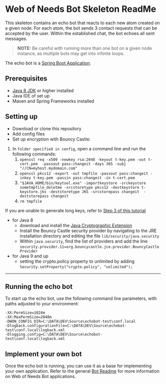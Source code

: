 # Web of Needs Bot Skeleton ReadMe

This skeleton contains an echo bot that reacts to each new atom created on a given node. For each atom, the bot sends 3 contact requests that can be accepted by the user. Within the established chat, the bot echoes all sent messages. 

> **NOTE:** Be careful with running more than one bot on a given node instance, as multiple bots may get into infinite loops.

The echo bot is a [Spring Boot Application](https://docs.spring.io/spring-boot/docs/current/reference/html/using-boot-running-your-application.html).

## Prerequisites

- [Java 8 JDK](https://www.oracle.com/technetwork/java/javase/downloads/jdk8-downloads-2133151.html) or higher installed 
- Java IDE of set up
- Maven and Spring Frameworks installed

## Setting up

- Download or clone this repository
- Add config files
- Set up encryption with Bouncy Castle:

1. In `folder specified in config`, open a command line and run the following commands:
    1. `openssl req -x509 -newkey rsa:2048 -keyout t-key.pem -out t-cert.pem  -passout pass:changeit -days 365 -subj "//CN=myhost.mydomain.com"`
    1. `openssl pkcs12 -export -out tmpfile -passout pass:changeit -inkey t-key.pem -passin pass:changeit -in t-cert.pem`
    1. `"$JAVA_HOME/bin/keytool.exe" -importkeystore -srckeystore sometmpfile_deletme -srcstoretype pkcs12 -destkeystore t-keystore.jks -deststoretype JKS -srcstorepass changeit  -deststorepass changeit`
    1. `rm tmpfile`

If you are unable to generate long keys, refer to [Step 3 of this tutorial](https://www.baeldung.com/java-bouncy-castle)

- for Java 8
    - download and install the [Java Cryptographic Extension](https://www.oracle.com/technetwork/java/javase/downloads/jce8-download-2133166.html)
    - Install the Bouncy Castle security provider by navigating to the JRE installation directory and editing the file `lib/security/java.security`
    - Within `java.security`, find the list of providers and add the line `security.provider.11=org.bouncycastle.jce.provider.BouncyCastleProvider`
- for Java 9 and up
    - setting the crypto.policy property to unlimited by adding `Security.setProperty("crypto.policy", "unlimited");`

---

## Running the echo bot

To start up the echo bot, use the following command line parameters, with paths adjusted to your environment:
```
-XX:PermSize=1024m
-XX:MaxPermSize=2048m
-DWON_CONFIG_DIR=C:\DATA\DEV\Source\echobot-test\conf.local
-Dlogback.configurationFile=C:\DATA\DEV\Source\echobot-test\conf.local\logback.xml
-Dlogging.config=C:\DATA\DEV\Source\echobot-test\conf.local\logback.xml
```

## Implement your own bot

Once the echo bot is running, you can use it as a base for implementing your own application. Refer to the general [Bot Readme](https://github.com/researchstudio-sat/webofneeds/blob/master/webofneeds/won-bot/README.md) for more information on Web of Needs Bot applications. 
